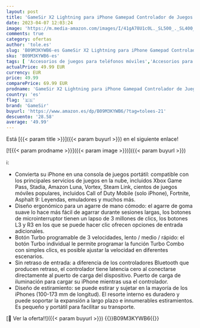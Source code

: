 ```yaml
---
layout: post
title: 'GameSir X2 Lightning para iPhone Gamepad Controlador de Juegos Móvil para iOS Xbox Game Pass PlayStation Now STADIA Cloud Gaming'
date: 2023-04-07 12:03:24
image: 'https://m.media-amazon.com/images/I/41gA78U1c0L._SL500_._SL400_.jpg'
comments: true
category: ofertas
author: 'tole.es'
slug: 'B09M3KYWB6-es GameSir X2 Lightning para iPhone Gamepad Controlador de...'
sku: 'B09M3KYWB6-es'
tags: [ 'Accesorios de juegos para teléfonos móviles','Accesorios para móviles','Comunicación móvil y accesorios','Controladores de juegos para teléfonos móviles','Electrónica','gamesir','iphone','🇪🇸', ]
actualPrice: 49.99 EUR
currency: EUR
price: 49.99
comparePrice: 69.99 EUR
prodname: 'GameSir X2 Lightning para iPhone Gamepad Controlador de Juegos Móvil para iOS Xbox Game Pass PlayStation Now STADIA Cloud Gaming'
country: 'es'
flag: '🇪🇸'
brand: 'GameSir'
buyurl: 'https://www.amazon.es/dp/B09M3KYWB6/?tag=tolees-21'
descuento: '28.58'
average: '49.99'
---
```


Está [{{< param title >}}]({{< param buyurl >}}) en el siguiente enlace!

[![{{< param prodname >}}]({{< param image >}})]({{< param buyurl >}})

ℹ️:

- Convierta su iPhone en una consola de juegos portátil: compatible con los principales servicios de juegos en la nube, incluidos Xbox Game Pass, Stadia, Amazon Luna, Vortex, Steam Link, cientos de juegos móviles populares, incluidos Call of Duty Mobile (solo iPhone), Fortnite, Asphalt 9: Leyendas, emuladores y muchos más.
- Diseño ergonómico para un agarre de mano cómodo: el agarre de goma suave lo hace más fácil de agarrar durante sesiones largas, los botones de microinterruptor tienen un lapso de 3 millones de clics, los botones L3 y R3 en los que se puede hacer clic ofrecen opciones de entrada adicionales.
- Botón Turbo programable de 3 velocidades, lento / medio / rápido: el botón Turbo individual le permite programar la función Turbo Combo con simples clics, es posible ajustar la velocidad en diferentes escenarios.
- Sin retraso de entrada: a diferencia de los controladores Bluetooth que producen retraso, el controlador tiene latencia cero al conectarse directamente al puerto de carga del dispositivo. Puerto de carga de iluminación para cargar su iPhone mientras usa el controlador.
- Diseño de estiramiento: se puede estirar y sujetar en la mayoría de los iPhones (100-173 mm de longitud). El resorte interno es duradero y puede soportar la expansión a largo plazo e innumerables estiramientos. Es pequeño y portátil para facilitar su transporte.

[🛒 Ver la oferta!!]({{< param buyurl >}})
{{<world>}}B09M3KYWB6{{</world>}}
